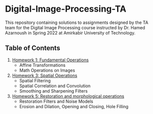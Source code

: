 # Digital-Image-Processing-TA

This repository containing solutions to assignments designed by the TA team for the Digital Image Processing course instructed by Dr. Hamed Azarnoush in Spring 2022 at Amirkabir University of Technology.

## Table of Contents
1. [Homework 1: Fundamental Operations](HW1/)
   - Affine Transformations
   - Math Operations on Images
3. [Homework 3: Spatial Operations](HW3/)
   - Spatial Filtering
   - Spatial Correlation and Convolution
   - Smoothing and Sharpening Filters
5. [Homework 5: Restoration and morphological operations](HW5/)
   - Restoration Filters and Noise Models
   - Erosion and Dilation, Opening and Closing, Hole Filling
